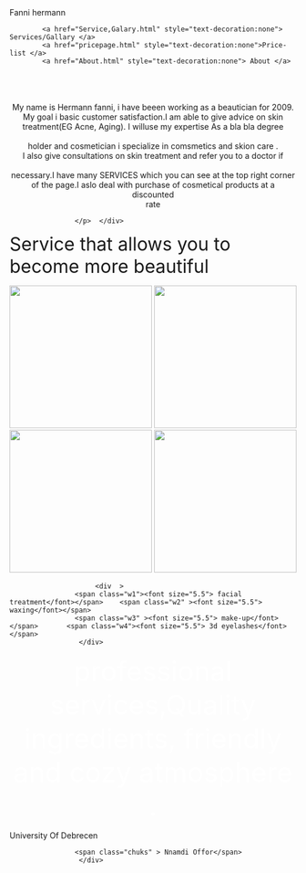 <html>
<head lang="en">
<meta  charset="utf-8"/>
<title>Homepage</title>
<link rel="stylesheet" href=" mystyle.css"/>
</head>
<body>
<nav>
            <a href="website body.html" style="text-decoration:none" class="homepage"> Fanni hermann  </a>

			<a href="Service,Galary.html" style="text-decoration:none"> Services/Gallary </a>
			<a href="pricepage.html" style="text-decoration:none">Price-list </a>
			<a href="About.html" style="text-decoration:none"> About </a>
		    
</nav> 

 <div  class="sect sect1"></div>
 <div  class="fannifacesection">
 
<p align="center" > 	<br/><br/><br/>            My name is Hermann fanni, i have beeen working as a beautician for 2009.<br/>
										My goal i basic customer satisfaction.I am able to give advice on skin <br/>
										treatment(EG Acne, Aging). 	I willuse my expertise As a bla bla degree <br/>
										<br/>
										holder and cosmetician i specialize in comsmetics and skion care .<br/>
										I also give consultations on skin treatment and refer you to a doctor if<br/> 
										<br/>
										necessary.I have many SERVICES which you can  see at the top right corner<br/> 
										of the page.I aslo deal with purchase of cosmetical products at a discounted<br/> 
										rate
									
					</p>  </div>

 <div  class="sect sect2">
 <p class="page1" ><font size="6.3"> Service that allows you to become more beautiful</font></p>
			<img src="make up.png" class="b1" height="250" />  <img src="waxing.png" class="b2" height="250" /> 
					<img src="facial treatment.png" class="b3" height="250" /> <img src="3d eyelashes.png" class="b4" height="250" /></div>
					
						 <div  >
					<span class="w1"><font size="5.5"> facial treatment</font></span>    <span class="w2" ><font size="5.5"> waxing</font></span>
					<span class="w3" ><font size="5.5"> make-up</font></span>		<span class="w4"><font size="5.5"> 3d eyelashes</font></span>
					 </div>
					
					
 <div  class="subsection"><p align="center" ><font  color="white" size="10" > professional services,Quality ingredients, friendly and cozy atmosphere .</font></p></div>
 
 <div  class="bott ">
					<span class="deb"> University Of Debrecen</span>
					
					<span class="chuks" > Nnamdi Offor</span>
					 </div>
 
</body>
</html>
